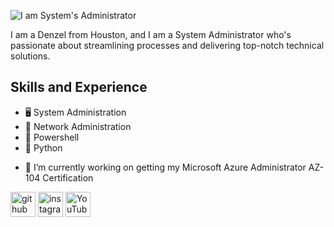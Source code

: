 ![I am System's Administrator](https://scontent-hou1-1.xx.fbcdn.net/v/t39.30808-6/360146878_1472776403468495_490463312429749651_n.jpg?_nc_cat=110&ccb=1-7&_nc_sid=52f669&_nc_ohc=OeS3mkNCHpoAX_RfzF1&_nc_ht=scontent-hou1-1.xx&oh=00_AfBihvIRjmv2c0oyIOL4PqKEar8CUXyB0pNk3h5dSQZs5A&oe=6505BE2F)

I am a Denzel from Houston, and I am a System Administrator who's passionate about streamlining processes and delivering top-notch technical solutions.  

## Skills and Experience
* 🖥️ System Administration
* 🗾 Network Administration
* 🐚 Powershell
* 🐍 Python

- 🔭 I’m currently working on getting my Microsoft Azure Administrator AZ-104 Certification 


[<img src='https://cdn.jsdelivr.net/npm/simple-icons@3.0.1/icons/github.svg' alt='github' height='40'>](https://github.com/denzelmarkeise)  [<img src='https://cdn.jsdelivr.net/npm/simple-icons@3.0.1/icons/instagram.svg' alt='instagram' height='40'>](https://www.instagram.com/denzelmsrk/)  [<img src='https://cdn.jsdelivr.net/npm/simple-icons@3.0.1/icons/youtube.svg' alt='YouTube' height='40'>](https://www.youtube.com/channel/denzelmarkeise)  

